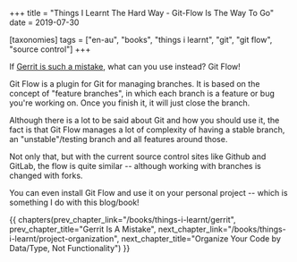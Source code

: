 +++
title = "Things I Learnt The Hard Way - Git-Flow Is The Way To Go"
date = 2019-07-30

[taxonomies]
tags = ["en-au", "books", "things i learnt", "git", "git flow", "source control"]
+++

If [Gerrit is such a mistake](/books/thing-i-learnt/gerrit), what can you use
instead? Git Flow!

<!-- more -->

Git Flow is a plugin for Git for managing branches. It is based on the concept
of "feature branches", in which each branch is a feature or bug you're working
on. Once you finish it, it will just close the branch.

Although there is a lot to be said about Git and how you should use it, the
fact is that Git Flow manages a lot of complexity of having a stable branch,
an "unstable"/testing branch and all features around those.

Not only that, but with the current source control sites like Github and
GitLab, the flow is quite similar -- although working with branches is changed
with forks.

You can even install Git Flow and use it on your personal project -- which is
something I do with this blog/book!

{{ chapters(prev_chapter_link="/books/things-i-learnt/gerrit", prev_chapter_title="Gerrit Is A Mistake", next_chapter_link="/books/things-i-learnt/project-organization", next_chapter_title="Organize Your Code by Data/Type, Not Functionality") }}
